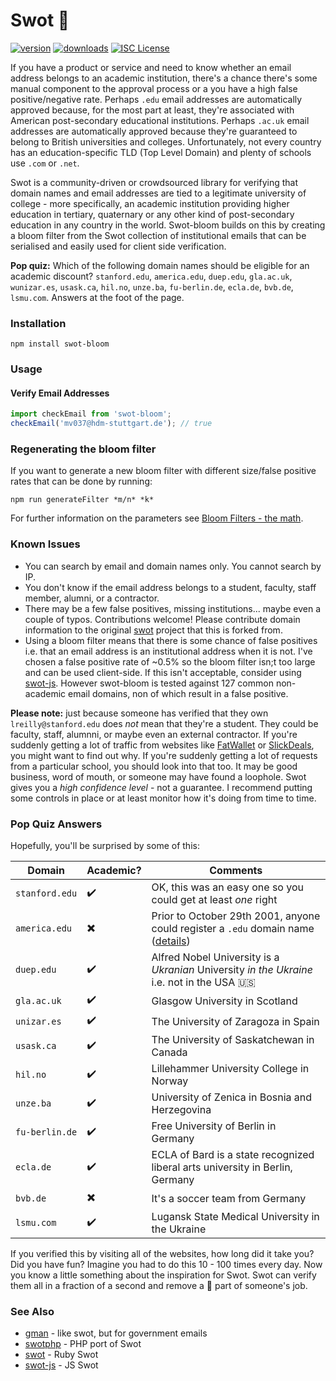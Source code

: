 # Swot :blossom:

[![version](https://img.shields.io/npm/v/swot-bloom.svg)](http://npm.im/swot-bloom)
[![downloads](https://img.shields.io/npm/dm/swot-bloom.svg)](http://npm-stat.com/charts.html?package=swot-bloom)
[![ISC License](https://img.shields.io/npm/l/swot-bloom.svg)](https://opensource.org/licenses/ISC)

If you have a product or service and need to know whether an email address belongs to an academic institution, there's a chance there's some manual component to the approval process or a you have a high false positive/negative rate. Perhaps `.edu` email addresses are automatically approved because, for the most part at least, they're associated with American post-secondary educational institutions. Perhaps `.ac.uk` email addresses are automatically approved because they're guaranteed to belong to British universities and colleges. Unfortunately, not every country has an education-specific TLD (Top Level Domain) and plenty of schools use `.com` or `.net`.

Swot is a community-driven or crowdsourced library for verifying that domain names and email addresses are tied to a legitimate university of college - more specifically, an academic institution providing higher education in tertiary, quaternary or any other kind of post-secondary education in any country in the world. Swot-bloom builds on this by creating a bloom filter from the Swot collection of institutional emails that can be serialised and easily used for client side verification.

**Pop quiz:** Which of the following domain names should be eligible for an academic discount? `stanford.edu`, `america.edu`, `duep.edu`, `gla.ac.uk`, `wunizar.es`, `usask.ca`, `hil.no`, `unze.ba`, `fu-berlin.de`, `ecla.de`, `bvb.de`, `lsmu.com`. Answers at the foot of the page.

### Installation


`npm install swot-bloom`


### Usage

#### Verify Email Addresses

```js
import checkEmail from 'swot-bloom';
checkEmail('mv037@hdm-stuttgart.de'); // true
```

### Regenerating the bloom filter

If you want to generate a new bloom filter with different size/false positive rates that can be done by running:

`npm run generateFilter *m/n* *k*`

For further information on the parameters see [Bloom Filters - the math](http://pages.cs.wisc.edu/~cao/papers/summary-cache/node8.html).

### Known Issues

* You can search by email and domain names only. You cannot search by IP.
* You don't know if the email address belongs to a student, faculty, staff member, alumni, or a contractor.
* There may be a few false positives, missing institutions... maybe even a couple of typos. Contributions welcome! Please contribute domain information to the original [swot](https://github.com/leereilly/swot) project that this is forked from.
* Using a bloom filter means that there is some chance of false positives i.e. that an email address is an institutional address when it is not. I've chosen a false positive rate of ~0.5% so the bloom filter isn;t too large and can be used client-side. If this isn't acceptable, consider using [swot-js](https://github.com/theotow/swot-js). However swot-bloom is tested against 127 common non-academic email domains, non of which result in a false positive.

**Please note:** just because someone has verified that they own `lreilly@stanford.edu` does *not* mean that they're a student. They could be faculty, staff, alumnni, or maybe even an external contractor. If you're suddenly getting a lot of traffic from websites like [FatWallet](http://www.fatwallet.com) or [SlickDeals](http://www.slickdeals.net), you might want to find out why. If you're suddenly getting a lot of requests from a particular school, you should look into that too. It may be good business, word of mouth, or someone may have found a loophole. Swot gives you a *high confidence level* - not a guarantee. I recommend putting some controls in place or at least monitor how it's doing from time to time.

### Pop Quiz Answers

Hopefully, you'll be surprised by some of this:

| Domain | Academic? | Comments |
|--------|-----------|----------|
|`stanford.edu`|:heavy_check_mark:|OK, this was an easy one so you could get at least *one* right|
|`america.edu`|:heavy_multiplication_x:| Prior to October 29th 2001, anyone could register a `.edu` domain name ([details](http://en.wikipedia.org/wiki/.edu#Grandfathered_uses)) |
|`duep.edu`|:heavy_check_mark:| Alfred Nobel University is a *Ukranian* University *in the Ukraine* i.e. not in the USA :us: |
|`gla.ac.uk`|:heavy_check_mark:|Glasgow University in Scotland|
|`unizar.es`|:heavy_check_mark:|The University of Zaragoza in Spain|
|`usask.ca`|:heavy_check_mark:|The University of Saskatchewan in Canada|
|`hil.no`|:heavy_check_mark:|Lillehammer University College in Norway|
|`unze.ba`|:heavy_check_mark:|University of Zenica in Bosnia and Herzegovina|
|`fu-berlin.de`|:heavy_check_mark:|Free University of Berlin in Germany|
|`ecla.de`|:heavy_check_mark:|ECLA of Bard is a state recognized liberal arts university in Berlin, Germany |
|`bvb.de`|:heavy_multiplication_x:|It's a soccer team from Germany|
|`lsmu.com`|:heavy_check_mark:| Lugansk State Medical University in the Ukraine |

If you verified this by visiting all of the websites, how long did it take you? Did you have fun? Imagine you had to do this 10 - 100 times every day. Now you know a little something about the inspiration for Swot. Swot can verify them all in a fraction of a second and remove a :poop: part of someone's job.

### See Also

* [gman](https://github.com/benbalter/gman) - like swot, but for government emails
* [swotphp](https://github.com/mdwheele/swotphp) - PHP port of Swot
* [swot](https://github.com/leereilly/swot) - Ruby Swot
* [swot-js](https://github.com/theotow/swot-js) - JS Swot
